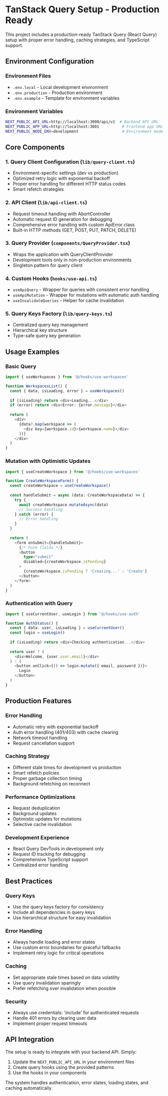 # TanStack Query Setup - Production Ready

This project includes a production-ready TanStack Query (React Query) setup with proper error handling, caching strategies, and TypeScript support.

## Environment Configuration

### Environment Files
- `.env.local` - Local development environment
- `.env.production` - Production environment
- `.env.example` - Template for environment variables

### Environment Variables
```bash
NEXT_PUBLIC_API_URL=http://localhost:3000/api/v1  # Backend API URL
NEXT_PUBLIC_APP_URL=http://localhost:3001          # Frontend app URL
NEXT_PUBLIC_NODE_ENV=development                   # Environment mode
```

## Core Components

### 1. Query Client Configuration (`lib/query-client.ts`)
- Environment-specific settings (dev vs production)
- Optimized retry logic with exponential backoff
- Proper error handling for different HTTP status codes
- Smart refetch strategies

### 2. API Client (`lib/api-client.ts`)
- Request timeout handling with AbortController
- Automatic request ID generation for debugging
- Comprehensive error handling with custom ApiError class
- Built-in HTTP methods (GET, POST, PUT, PATCH, DELETE)

### 3. Query Provider (`components/QueryProvider.tsx`)
- Wraps the application with QueryClientProvider
- Development tools only in non-production environments
- Singleton pattern for query client

### 4. Custom Hooks (`hooks/use-api.ts`)
- `useApiQuery` - Wrapper for queries with consistent error handling
- `useApiMutation` - Wrapper for mutations with automatic auth handling
- `useInvalidateQueries` - Helper for cache invalidation

### 5. Query Keys Factory (`lib/query-keys.ts`)
- Centralized query key management
- Hierarchical key structure
- Type-safe query key generation

## Usage Examples

### Basic Query
```typescript
import { useWorkspaces } from '@/hooks/use-workspaces'

function WorkspacesList() {
  const { data, isLoading, error } = useWorkspaces()
  
  if (isLoading) return <div>Loading...</div>
  if (error) return <div>Error: {error.message}</div>
  
  return (
    <div>
      {data?.map(workspace => (
        <div key={workspace.id}>{workspace.name}</div>
      ))}
    </div>
  )
}
```

### Mutation with Optimistic Updates
```typescript
import { useCreateWorkspace } from '@/hooks/use-workspaces'

function CreateWorkspaceForm() {
  const createWorkspace = useCreateWorkspace()
  
  const handleSubmit = async (data: CreateWorkspaceData) => {
    try {
      await createWorkspace.mutateAsync(data)
      // Success handling
    } catch (error) {
      // Error handling
    }
  }
  
  return (
    <form onSubmit={handleSubmit}>
      {/* Form fields */}
      <button 
        type="submit" 
        disabled={createWorkspace.isPending}
      >
        {createWorkspace.isPending ? 'Creating...' : 'Create'}
      </button>
    </form>
  )
}
```

### Authentication with Query
```typescript
import { useCurrentUser, useLogin } from '@/hooks/use-auth'

function AuthStatus() {
  const { data: user, isLoading } = useCurrentUser()
  const login = useLogin()
  
  if (isLoading) return <div>Checking authentication...</div>
  
  return user ? (
    <div>Welcome, {user.user.email}</div>
  ) : (
    <button onClick={() => login.mutate({ email, password })}>
      Login
    </button>
  )
}
```

## Production Features

### Error Handling
- Automatic retry with exponential backoff
- Auth error handling (401/403) with cache clearing
- Network timeout handling
- Request cancellation support

### Caching Strategy
- Different stale times for development vs production
- Smart refetch policies
- Proper garbage collection timing
- Background refetching on reconnect

### Performance Optimizations
- Request deduplication
- Background updates
- Optimistic updates for mutations
- Selective cache invalidation

### Development Experience
- React Query DevTools in development only
- Request ID tracking for debugging
- Comprehensive TypeScript support
- Centralized error handling

## Best Practices

### Query Keys
- Use the query keys factory for consistency
- Include all dependencies in query keys
- Use hierarchical structure for easy invalidation

### Error Handling
- Always handle loading and error states
- Use custom error boundaries for graceful fallbacks
- Implement retry logic for critical operations

### Caching
- Set appropriate stale times based on data volatility
- Use query invalidation sparingly
- Prefer refetching over invalidation when possible

### Security
- Always use credentials: 'include' for authenticated requests
- Handle 401 errors by clearing user data
- Implement proper request timeouts

## API Integration

The setup is ready to integrate with your backend API. Simply:

1. Update the `NEXT_PUBLIC_API_URL` in your environment files
2. Create query hooks using the provided patterns
3. Use the hooks in your components

The system handles authentication, error states, loading states, and caching automatically.
